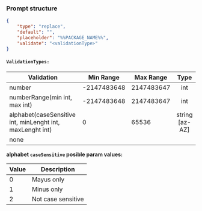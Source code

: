 ### Prompt structure

```json
{
	"type": "replace",
	"default": "",
	"placeholder": "%%PACKAGE_NAME%%",
	"validate": "<validationType>"
}
```

#### `ValidationTypes:`

| Validation                                                | Min Range   | Max Range  |      Type      |
| --------------------------------------------------------- | ----------- | ---------- | :------------: |
| number                                                    | -2147483648 | 2147483647 |      int       |
| numberRange(min int, max int)                             | -2147483648 | 2147483647 |      int       |
| alphabet(caseSensitive int, minLenght int, maxLenght int) | 0           | 65536      | string [az-AZ] |
| none                                                      |             |            |                |

**alphabet `caseSensitive` posible param values:**

| Value | Description        |
| ----- | ------------------ |
| 0     | Mayus only         |
| 1     | Minus only         |
| 2     | Not case sensitive |

